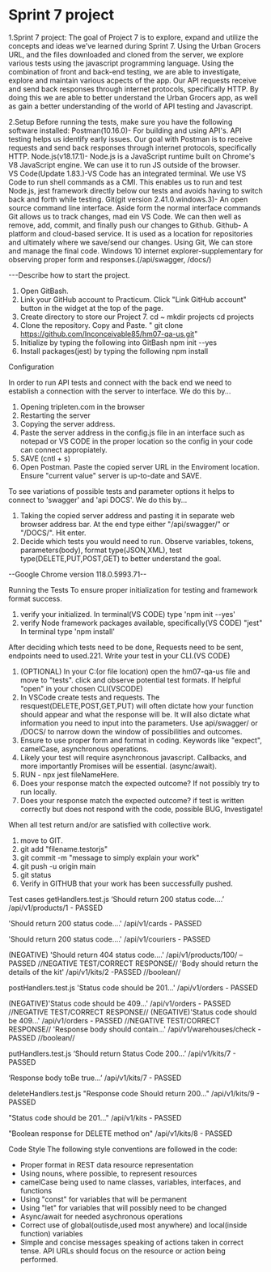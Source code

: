 # Sprint 7 project
1.Sprint 7 project: 
The goal of Project 7 is to explore, expand and utilize the concepts and ideas we've learned during Sprint 7. Using the Urban Grocers URL, and the files downloaded and cloned from the server, we explore various tests using the javascript programming language. Using the combination of front and back-end testing, we are able to 
investigate, explore and maintain various acpects of the app. Our API requests receive and send back responses through internet protocols, specifically HTTP. By doing this we are able to better understand the Urban Grocers app, as well as gain a better understanding of the world of API testing and Javascript.

 2.Setup
Before running the tests, make sure you have the following software installed:
Postman(10.16.0)- For building and using API's. API testing helps us identify early issues. Our goal with Postman is to receive requests and send back responses through internet protocols, specifically HTTP.
Node.js(v18.17.1)- Node.js is a JavaScript runtime built on Chrome's V8 JavaScript engine. We can use it to run JS outside of the browser.    
VS Code(Update 1.83.)-VS Code has an integrated terminal. We use VS Code to run shell commands as a CMI. This enables us to run and test Node.js, jest framework directly below our tests and avoids having to switch back and forth while testing.
Git(git version 2.41.0.windows.3)- An open source command line interface. Aside form the normal interface commands Git allows us to track changes, mad ein VS Code. We can then well as remove, add, commit, and finally push our changes to Github.
Github- A platform and cloud-based service. It is used as a location for repositories and ultimately where we save/send our changes. Using Git, We can store and manage the final code.
Windows 10 internet explorer-supplementary for observing proper form and responses.(/api/swagger, /docs/)

---Describe how to start the project.
1. Open GitBash.
2. Link your GitHub account to Practicum. Click "Link GitHub account" button in the widget at the top of the page.
3. Create directory to store our Project 7.
    cd ~
    mkdir projects
    cd projects
4. Clone the repository. 
    Copy and Paste. " git clone https://github.com/Inconceivable85/hm07-qa-us.git"
5. Initialize by typing the following into GitBash
    npm init --yes
6. Install packages(jest) by typing the following
    npm install
    


Configuration

In order to run API tests and connect with the back end we need to establish a connection with the server to interface. We do this by...
1. Opening tripleten.com in the browser
2. Restarting the server
3. Copying the server address.
4. Paste the server address in the config.js file in an interface such as notepad or VS CODE in the proper location so the config in your code can connect appropiately. 
5. SAVE (cntl + s)
6. Open Postman. Paste the copied server URL in the Enviroment location. Ensure "current value" server is up-to-date and SAVE.

To see variations of possible tests and parameter options it helps to connect to 'swagger' and 'api DOCS'. We do this by...
1. Taking the copied server address and pasting it in separate web browser address bar. At the end type either "/api/swagger/" or "/DOCS/". Hit enter.
2. Decide which tests you would need to run. Observe variables, tokens, parameters(body), format type(JSON,XML), test type(DELETE,PUT,POST,GET) to better understand the goal.
 

--Google Chrome version 118.0.5993.71--

Running the Tests
To ensure proper initialization for testing and framework format success.
1. verify your initialized. In terminal(VS CODE) type 'npm init --yes'
2. verify Node framework packages available, specifically(VS CODE) "jest" In terminal type 'npm install'

 After deciding which tests need to be done, Requests need to be sent, endpoints need to used.221. Write your test in your CLI.(VS CODE) 
1. (OPTIONAL) In your C:(or file location) open the hm07-qa-us file and move to "tests". click and observe potential test formats. If helpful "open" in your chosen CLI(VSCODE)
2. In VSCode create tests and requests. The resquest(DELETE,POST,GET,PUT) will often dictate how your function should appear and what the response will be. It will also dictate what information you need to input into the parameters. Use api/swagger/ or /DOCS/ to narrow down the window of possibilities and outcomes.
3. Ensure to use proper form and format in coding. Keywords like "expect", camelCase, asynchronous operations. 
4. Likely your test will require asynchronous javascript. Callbacks, and more importantly Promises will be essential. (async/await).
5. RUN - npx jest fileNameHere.
4. Does your response match the expected outcome? If not possibly try to run locally.
5. Does your response match the expected outcome? if test is written correctly but does not respond with the code, possible BUG, Investigate!



When all test return and/or are satisfied with collective work.
1. move to GIT.
2. git add "filename.testorjs"
3. git commit -m "message to simply explain your work"
4. git push -u origin main
5. git status
6. Verify in GITHUB that your work has been successfully pushed.



Test cases
getHandlers.test.js
‘Should return 200 status code....’ /api/v1/products/1 - PASSED

'Should return 200 status code....' /api/v1/cards - PASSED

'Should return 200 status code....'  /api/v1/couriers - PASSED

(NEGATIVE) 'Should return 404 status code....'  /api/v1/products/100/ – PASSED
//NEGATIVE TEST/CORRECT RESPONSE//
'Body should return the details of the kit'   /api/v1/kits/2 -PASSED
//boolean//

postHandlers.test.js
'Status code should be 201...' /api/v1/orders - PASSED

(NEGATIVE)'Status code should be 409...' /api/v1/orders - PASSED
//NEGATIVE TEST/CORRECT RESPONSE//
(NEGATIVE)'Status code should be 409...' /api/v1/orders - PASSED
//NEGATIVE TEST/CORRECT RESPONSE//
'Response body should contain...' /api/v1/warehouses/check - PASSED
//boolean//


putHandlers.test.js
‘Should return Status Code 200...’ /api/v1/kits/7 - PASSED

‘Response body toBe true...’ /api/v1/kits/7 - PASSED


deleteHandlers.test.js
"Response code Should return 200..."  /api/v1/kits/9 - PASSED

"Status code should be 201..." /api/v1/kits - PASSED

"Boolean response for DELETE method on"  /api/v1/kits/8 - PASSED



Code Style
The following style conventions are followed in the code:
- Proper format in REST data resource representation
- Using nouns, where possible, to represent resources
- camelCase being used to name classes, variables, interfaces, and functions
- Using "const" for variables that will be permanent
- Using "let" for variables that will possibly need to be changed
- Async/await for needed asychronous operations
- Correct use of global(outisde,used most anywhere) and local(inside function) variables
- Simple and concise messages speaking of actions taken in correct tense. API URLs should focus on the resource or action being performed.

